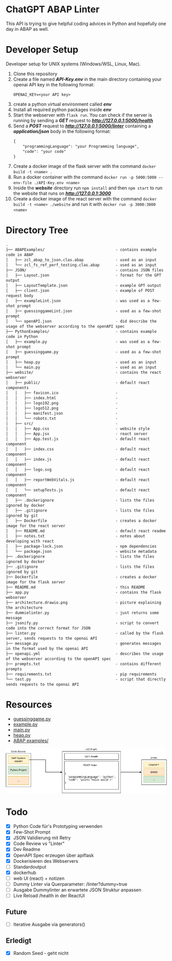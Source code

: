 # ChatGPT ABAP Linter

This API is trying to give helpful coding advices in Python and hopefully one day in ABAP as well.

# Developer Setup

Developer setup for UNIX systems (Windows/WSL, Linux, Mac).

1. Clone this repository
2. Create a file named ***API-Key.env*** in the main directory containing your openai API key in the following format:
    ```
    OPENAI_KEY=<your API key>
    ```
3. create a python virtual environment called ***env***
4. Install all required python packages inside ***env***
5. Start the webserver with `flask run`. You can check if the server is running by sending a ***GET*** request to ***http://127.0.0.1:5000/health***
6. Send a ***POST*** request to ***http://127.0.0.1:5000/linter*** containing a ***application/json*** body in the following format:
    ```
    {
        "programmingLanguage": "your Programming language",
        "code": "your code"
    }
    ```
7. Create a docker image of the flask server with the command `docker build -t <name> .`
8. Run a docker container with the command `docker run -p 5000:5000 --env-file ./API-Key.env <name>`
9. Inside the ***website*** directory run `npm install` and then `npm start` to run the website that runs on ***http://127.0.0.1:3000***
10. Create a docker image of the react server with the command `docker build -t <name> ./website` and run it with `docker run -p 3000:3000 <name>`

# Directory Tree
```
.
├── ABAPExamples/                               - contains example code in ABAP
│   ├── zcl_abap_to_json.clas.abap              - used as an input
│   └── zcl_fs_ref_perf_testing.clas.abap       - used as an input
├── JSON/                                       - contains JSON files
│   ├── Layout.json                             - format for the GPT output
│   ├── LayoutTemplate.json                     - example GPT output
│   ├── client.json                             - example of POST request body
│   ├── exampleLint.json                        - was used as a few-shot prompt
│   ├── guessinggameLint.json                   - used as a few-shot prompt
│   └── openAPI.json                            - did describe the usage of the webserver according to the openAPI spec
├── PythonExamples/                             - contains example code in Python
│   ├── example.py                              - was used as a few-shot prompt
│   ├── guessinggame.py                         - used as a few-shot prompt
│   ├── heap.py                                 - used as an input
│   └── main.py                                 - used as an input
├── website/                                    - contains the react webserver
│   ├── public/                                 - default react components
│   │   ├── favicon.ico                         - 
│   │   ├── index.html                          - 
│   │   ├── logo192.png                         - 
│   │   ├── logo512.png                         - 
│   │   ├── manifest.json                       - 
│   │   └── robots.txt                          - 
│   ├── src/                                    - 
│   │   ├── App.css                             - website style
│   │   ├── App.jsx                             - react server
│   │   ├── App.test.js                         - default react component
│   │   ├── index.css                           - default react component
│   │   ├── index.js                            - default react component
│   │   ├── logo.svg                            - default react component
│   │   ├── reportWebVitals.js                  - default react component
│   │   └── setupTests.js                       - default react component
│   ├── .dockerignore                           - lists the files ignored by docker
│   ├── .gitignore                              - lists the files ignored by git
│   ├── Dockerfile                              - creates a docker image for the react server
│   ├── README.md                               - default react readme
│   ├── notes.txt                               - notes about developing with react
│   ├── package-lock.json                       - npm dependencies
│   └── package.json                            - website metadata
├── .dockerignore                               - lists the files ignored by docker
├── .gitignore                                  - lists the files ignored by git
├── Dockerfile                                  - creates a docker image for the flask server
├── README.md                                   - this README
├── app.py                                      - contains the flask webserver
├── architecture.drawio.png                     - picture explaining the architecture 
├── dummielinter.py                             - just returns some message
├── jsonify.py                                  - script to convert code into the correct format for JSON
├── linter.py                                   - called by the flask server, sends requests to the openai API
├── message.py                                  - generates messages in the format used by the openai API
├── openapi.yml     	                        - describes the usage of the webserver according to the openAPI spec
├── prompts.txt                                 - contains different prompts
├── requirements.txt                            - pip requirements
└── test.py                                     - script that directly sends requests to the openai API
```

# Resources

- [guessinggame.py](https://codereview.stackexchange.com/questions/286118/guessing-game-in-python-which-uses-a-while-loop-with-3-guesses,)
- [example.py](https://www.codingem.com/python-linter/)
- [main.py](https://pythongeeks.org/python-calculator/)
- [heap.py](https://www.geeksforgeeks.org/python-program-for-heap-sort/)
- [ABAP examples/](https://github.com/SAP-samples/abap-oo-basics)

![](architecture.drawio.png)

# Todo

- [x] Python Code für's Prototyping verwenden
- [x] Few-Shot Prompt
- [x] JSON Validierung mit Retry
- [x] Code Review vs "Linter"
- [x] Dev Readme
- [x] OpenAPI Spec erzeugen über apiflask
- [x] Dockerisieren des Webservers
- [ ] Standardoutput
- [x] dockerhub
- [ ] web UI (react) + notizen
- [ ] Dummy Linter via Querparameter: /linter?dummy=true
- [ ] Ausgabe Dummylinter an erwartete JSON Struktur anpassen
- [ ] Live Reload /health in der ReactUI

## Future

- [ ] Iterative Ausgabe via generators()

## Erledigt

- [x] Random Seed - geht nicht
